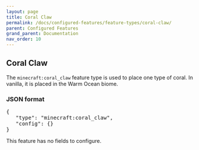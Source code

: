```yaml
---
layout: page
title: Coral Claw
permalink: /docs/configured-features/feature-types/coral-claw/
parent: Configured Features
grand_parent: Documentation
nav_order: 10
---
```


## Coral Claw

The `minecraft:coral_claw` feature type is used to place one type of coral. In vanilla, it is placed in the Warm Ocean biome.

### JSON format

<pre>
{
   "type": "minecraft:coral_claw",
   "config": {}
}
</pre>

This feature has no fields to configure.